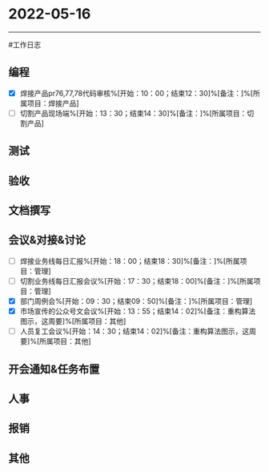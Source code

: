 # 2022-05-16 

---

#工作日志

## 编程
- [x] 焊接产品pr76,77,78代码审核%[开始：10：00；结束12：30]%[备注：]%[所属项目：焊接产品]
- [ ] 切割产品现场端%[开始：13：30；结束14：30]%[备注：]%[所属项目：切割产品]

## 测试



## 验收 



## 文档撰写 



## 会议&对接&讨论

- [ ] 焊接业务线每日汇报%[开始：18：00；结束18：30]%[备注：]%[所属项目：管理]
- [ ] 切割业务线每日汇报会议%[开始：17：30；结束18：00]%[备注：]%[所属项目：管理]
- [x] 部门周例会%[开始：09：30；结束09：50]%[备注：]%[所属项目：管理]
- [x] 市场宣传的公众号文会议%[开始：13：55；结束14：02]%[备注：重构算法图示，这周要]%[所属项目：其他]
- [ ] 人员复工会议%[开始：14：30；结束14：02]%[备注：重构算法图示，这周要]%[所属项目：其他]

## 开会通知&任务布置



## 人事



## 报销



## 其他



